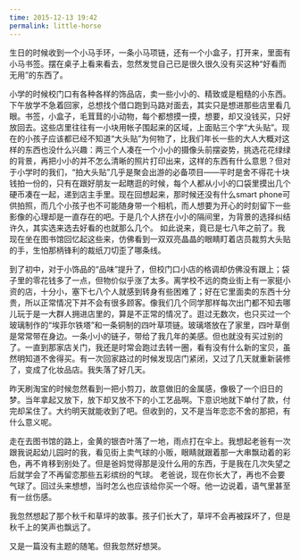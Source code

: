 ```yaml
---
time: 2015-12-13 19:42
permalink: little-horse
---
```

  生日的时候收到一个小马手环，一条小马项链，还有一个小盒子，打开来，里面有小马书签。摆在桌子上看来看去，忽然发觉自己已是很久很久没有买这种“好看而无用”的东西了。
  <!--excerpt-->

  小学的时候校门口有各种各样的饰品店，卖一些小小的、精致或是粗糙的小东西。下午放学不急着回家，总想找个借口跑到马路对面去，其实只是想进那些店里看几眼。书签，小盒子，毛茸茸的小动物，每个都想摸一摸，想要，却又没钱买，只好放回去。这些店里往往有一小块用帐子围起来的区域，上面贴三个字“大头贴”。现在的小孩子应该都已经不知道“大头贴”为何物了，比我们年长一些的大人大概对这样的东西也没什么兴趣：两三个人凑在一个小小的摄像头前摆姿势，挑选花花绿绿的背景，再把小小的并不怎么清晰的照片打印出来，这样的东西有什么意思？但对于小学时的我们，“拍大头贴”几乎是聚会出游的必备项目——平时是舍不得花十块钱拍一份的，只有在跟好朋友一起瞎逛的时候，每个人都从小小的口袋里摸出几个硬币凑在一起，递到店主手里。现在回想起来，那时候还没有什么smart phone可供拍照，而几个小孩子也不可能随身带一个相机，而人想要为开心的时刻留下一些影像的心理却是一直存在的吧。于是几个人挤在小小的隔间里，为背景的选择纠结许久，其实选来选去好看的也就那么几个。
  如此说来，竟已是七八年之前了。我现在坐在图书馆回忆起这些来，仿佛看到一双双亮晶晶的眼睛盯着店员裁剪大头贴的手，生怕那柄锋利的裁纸刀切歪了哪条线。
	
  到了初中，对于小饰品的“品味”提升了，但校门口小店的格调却仿佛没有跟上；袋子里的零花钱多了一点，但物价似乎涨了太多。离学校不远的商业街上有一家挺小资的店，十分小，塞下七八个人就感到转身有些困难了；好在它里面卖的东西十分贵，所以正常情况下并不会有很多顾客。像我们几个同学那样每次出门都不知去哪儿玩于是一大群人拥进店里的，算是不正常的情况了。逛过无数次，也只买过一个玻璃制作的“埃菲尔铁塔”和一条铜制的四叶草项链。玻璃塔放在了家里，四叶草倒是常常带在身边。一条小小的链子，带给了我几年的美感。但也就没有买过别的了。一直到那家店关门，我还是时常会跑过去转一圈，看有没有什么新的宝贝，虽然明知道不舍得买。有一次回家路过的时候发现店门紧闭，又过了几天就重新装修了，变成了化妆品店。我失落了好几天。
	
  昨天刷淘宝的时候忽然看到一把小剪刀，故意做旧的金属感，像极了一个旧日的梦。当年拿起又放下，放下却又放不下的小工艺品啊。下意识地就下单付了款，付完却呆住了。大约明天就能收到了吧。但收到的，又不是当年恋恋不舍的那把，有什么意义呢。
	
  走在去图书馆的路上，金黄的银杏叶落了一地，雨点打在伞上。我想起老爸有一次跟我说起幼儿园时的我，看见街上卖气球的小贩，眼睛就跟着那一大串飘动着的彩色，再不肯移到别处了。但是爸妈觉得那是没什么用的东西，于是我在几次失望之后就学会了不再留恋那些五彩缤纷的气球。
  老爸说，现在你长大了，再也不会要气球了。回过头来想想，当时怎么也应该给你买一个呀。他一边说着，语气里甚至有一丝伤感。
	
  我忽然想起了那个秋千和草坪的故事。孩子们长大了，草坪不会再被踩坏了，但是秋千上的笑声也飘远了。
	
  又是一篇没有主题的随笔。但我忽然好想哭。




